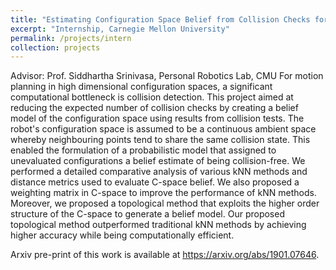 ```yaml
---
title: "Estimating Configuration Space Belief from Collision Checks for Motion Planning"
excerpt: "Internship, Carnegie Mellon University"
permalink: /projects/intern
collection: projects
---
```


Advisor: Prof. Siddhartha Srinivasa, Personal Robotics Lab, CMU
For motion planning in high dimensional configuration spaces, a significant computational bottleneck is collision detection. This project aimed at reducing the expected number of collision checks by creating a belief model of the configuration space using results from collision tests. The robot's configuration space is assumed to be a continuous ambient space whereby neighbouring points tend to share the same collision state. This enabled the formulation of a probabilistic model that assigned to unevaluated configurations a belief estimate of being collision-free. We performed a detailed comparative analysis of various kNN methods and distance metrics used to evaluate C-space belief. We also proposed a weighting matrix in C-space to improve the performance of kNN methods. Moreover, we proposed a topological method that exploits the higher order structure of the C-space to generate a belief model. Our proposed topological method outperformed traditional kNN methods by achieving higher accuracy while being  computationally efficient. 

Arxiv pre-print of this work is available at <a href="https://arxiv.org/abs/1901.07646">https://arxiv.org/abs/1901.07646</a>.